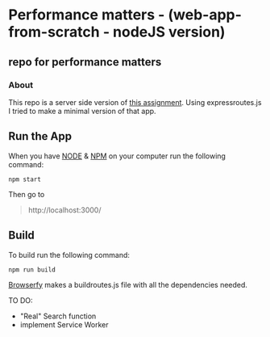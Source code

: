 # Performance matters - (web-app-from-scratch - nodeJS version)

## repo for performance matters 

### About
This repo is a server side version of [this assignment](https://github.com/olli208/web-app-from-scratch). Using expressroutes.js I tried to make a minimal version of that app. 

## Run the App
When you have [NODE](https://nodejs.org/en/) & [NPM](https://www.npmjs.com/) on your computer run the following command:
```
npm start
```
Then go to 
> http://localhost:3000/

## Build
To build run the following command:
```
npm run build
```
[Browserfy](http://browserify.org/) makes a buildroutes.js file with all the dependencies needed.

TO DO:
- "Real" Search function
- implement Service Worker 
